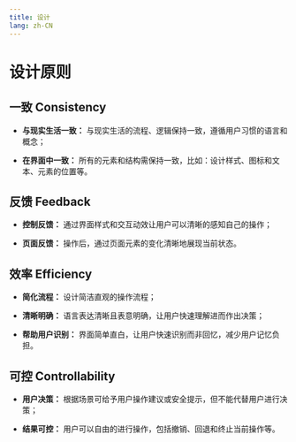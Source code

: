 ```yaml
---
title: 设计
lang: zh-CN
---
```


# 设计原则

<design-guide />

## 一致 Consistency

- **与现实生活一致：** 与现实生活的流程、逻辑保持一致，遵循用户习惯的语言和概念；

- **在界面中一致：** 所有的元素和结构需保持一致，比如：设计样式、图标和文本、元素的位置等。

## 反馈 Feedback

- **控制反馈：** 通过界面样式和交互动效让用户可以清晰的感知自己的操作；

- **页面反馈：** 操作后，通过页面元素的变化清晰地展现当前状态。

## 效率 Efficiency

- **简化流程：** 设计简洁直观的操作流程；

- **清晰明确：** 语言表达清晰且表意明确，让用户快速理解进而作出决策；

- **帮助用户识别：** 界面简单直白，让用户快速识别而非回忆，减少用户记忆负担。

## 可控 Controllability

- **用户决策：** 根据场景可给予用户操作建议或安全提示，但不能代替用户进行决策；

- **结果可控：** 用户可以自由的进行操作，包括撤销、回退和终止当前操作等。
